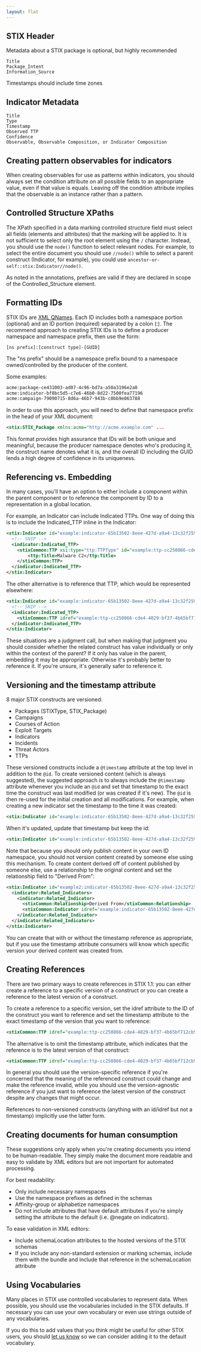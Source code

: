 ```yaml
---
layout: flat
---
```


## STIX Header
Metadata about a STIX package is optional, but highly recommended

    Title
    Package_Intent
    Information_Source


Timestamps should include time zones

## Indicator Metadata

	Title
	Type
    Timestamp
	Observed TTP
	Confidence
	Observable, Observable Composition, or Indicator Composition 


## Creating pattern observables for indicators
When creating observables for use as patterns within indicators, you should always set the condition attribute on all possible fields to an appropriate value, even if that value is equals. Leaving off the condition attribute implies that the observable is an instance rather than a pattern.


## Controlled Structure XPaths

The XPath specified in a data marking controlled structure field must select all fields (elements and attributes) that the marking will be applied to. It is not sufficient to select only the root element using the `/` character. Instead, you should use the `node()` function to select relevant nodes. For example, to select the entire document you should use `//node()` while to select a parent construct (Indicator, for example), you could use `ancestor-or-self::stix:Indicator//node()`.

As noted in the annotations, prefixes are valid if they are declared in scope of the Controlled_Structure element.
## Formatting IDs

STIX IDs are [XML QNames](http://en.wikipedia.org/wiki/QName). Each ID includes both a namespace portion (optional) and an ID portion (required) separated by a colon (:). The recommend approach to creating STIX IDs is to define a producer namespace and namespace prefix, then use the form:

`[ns prefix]:[construct type]-[GUID]`

The "ns prefix" should be a namespace prefix bound to a namespace owned/controlled by the producer of the content.

Some examples:
```xml
acme:package-ce431003-ad07-4c96-bd7a-a50a3196e2a0
acme:indicator-bf8bc5d5-c7e6-46b0-8d22-7500fea77196
acme:campaign-79090715-8d6a-46b7-943b-c0bb9e063788
```

In order to use this approach, you will need to define that namespace prefix in the head of your XML document:

```xml
<stix:STIX_Package xmlns:acme="http://acme.example.com" ...
```

This format provides high assurance that IDs will be both unique and meaningful, because the producer namespace denotes who's producing it, the construct name denotes what it is, and the overall ID including the GUID lends a high degree of confidence in its uniqueness.

## Referencing vs. Embedding

In many cases, you'll have an option to either include a component within the parent component or to reference the component by ID to a representation in a global location.

For example, an Indicator can include Indicated TTPs. One way of doing this is to include the Indicated_TTP inline in the Indicator:

```xml
<stix:Indicator id="example:indicator-65b13502-8eee-427d-a9a4-13c32f259410" timestamp="2014-02-20T09:00:00.000000" xsi:type="indicator:IndicatorType">
  <!-- SNIP -->
  <indicator:Indicated_TTP>
    <stixCommon:TTP xsi:type="ttp:TTPType" id="example:ttp-cc250866-cde4-4029-bf37-4b65bf712cb9">
        <ttp:Title>Malware C2</ttp:Title>
    </stixCommon:TTP>
  </indicator:Indicated_TTP>
</stix:Indicator>
```

The other alternative is to reference that TTP, which would be represented elsewhere:
```xml
<stix:Indicator id="example:indicator-65b13502-8eee-427d-a9a4-13c32f259410" timestamp="2014-02-20T09:00:00.000000" xsi:type="indicator:IndicatorType">
  <!-- SNIP -->
  <indicator:Indicated_TTP>
    <stixCommon:TTP idref="example:ttp-cc250866-cde4-4029-bf37-4b65bf712cb9" />
  </indicator:Indicated_TTP>
</stix:Indicator>
```

These situations are a judgment call, but when making that judgment you should consider whether the related construct has value individually or only within the context of the parent? If it only has value in the parent, embedding it may be appropriate. Otherwise it's probably better to reference it. If you're unsure, it's generally safer to reference it.

## Versioning and the timestamp attribute

8 major STIX constructs are versioned:

* Packages (STIXType, STIX_Package)
* Campaigns
* Courses of Action
* Exploit Targets
* Indicators
* Incidents
* Threat Actors
* TTPs

These versioned constructs include a `@timestamp` attribute at the top level in addition to the `@id`. To create versioned content (which is always suggested), the suggested approach is to always include the `@timestamp` attribute whenever you include an `@id` and set that timestamp to the exact time the construct was last modified (or was created if it's new). The `@id` is then re-used for the initial creation and all modifications. For example, when creating a new indicator set the timestamp to the time it was created:

```xml
<stix:Indicator id="example:indicator-65b13502-8eee-427d-a9a4-13c32f259410" timestamp="2014-02-20T09:00:00.000000" xsi:type="indicator:IndicatorType" />
```

When it's updated, update that timestamp but keep the id:

```xml
<stix:Indicator id="example:indicator-65b13502-8eee-427d-a9a4-13c32f259410" timestamp="2014-02-21T12:32:13.234234" xsi:type="indicator:IndicatorType" />
```

Note that because you should only publish content in your own ID namespace, you should not version content created by someone else using this mechanism. To create content derived off of content published by someone else, use a relationship to the original content and set the relationship field to "Derived From":

```xml
<stix:Indicator id="example2:indicator-65b13502-8eee-427d-a9a4-13c32f259410" timestamp="2014-02-22T16:23:37.456332" xsi:type="indicator:IndicatorType">
  <indicator:Related_Indicators>
    <indicator:Related_Indicator>
      <stixCommon:Relationship>Derived From</stixCommon:Relationship>
      <stixCommon:Indicator idref="example:indicator-65b13502-8eee-427d-a9a4-13c32f259410" />
    </indicator:Related_Indicator>
  </indicator:Related_Indicators>
</stix:Indicator>
```

You can create that with or without the timestamp reference as appropriate, but if you use the timestamp attribute consumers will know which specific version your derived content was created from.


## Creating References

There are two primary ways to create references in STIX 1.1: you can either create a reference to a specific version of a construct or you can create a reference to the latest version of a construct.

To create a reference to a specific version, set the idref attribute to the ID of the construct you want to reference and set the timestamp attribute to the exact timestamp of the version that you want to reference:

```xml
<stixCommon:TTP idref="example:ttp-cc250866-cde4-4029-bf37-4b65bf712cb9" timestamp="2014-02-20T09:00:00.000000" />
```

The alternative is to omit the timestamp attribute, which indicates that the reference is to the latest version of that construct:
```xml
<stixCommon:TTP idref="example:ttp-cc250866-cde4-4029-bf37-4b65bf712cb9" />
```

In general you should use the version-specific reference if you're concerned that the meaning of the referenced construct could change and make the reference invalid, while you should use the version-agnostic reference if you just want to reference the latest version of the construct despite any changes that might occur.

References to non-versioned constructs (anything with an id/idref but not a timestamp) implicitly use the latter form.

## Creating documents for human consumption

These suggestions only apply when you're creating documents you intend to be human-readable. They simply make the document more readable and easy to validate by XML editors but are not important for automated processing.

For best readability:
* Only include necessary namespaces
* Use the namespace prefixes as defined in the schemas
* Affinity-group or alphabetize namespaces
* Do not include attributes that have default attributes if you're simply setting the attribute to the default (i.e. @negate on indicators).

To ease validation in XML editors:
* Include schemaLocation attributes to the hosted versions of the STIX schemas
* If you include any non-standard extension or marking schemas, include them with the bundle and include that reference in the schemaLocation attribute

## Using Vocabularies

Many places in STIX use controlled vocabularies to represent data. When possible, you should use the vocabularies included in the STIX defaults. If necessary you can use your own vocabulary or even use strings outside of any vocabularies.

If you do this to add values that you think might be useful for other STIX users, you should [let us know](https://github.com/STIXProject/schemas/wiki#feedback) so we can consider adding it to the default vocabulary.

